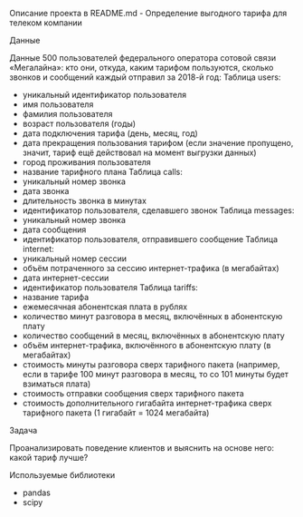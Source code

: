 Описание проекта в README.md - Определение выгодного тарифа для телеком компании

Данные

Данные 500 пользователей федерального оператора сотовой связи «Мегалайна»: кто они, откуда, каким тарифом пользуются, сколько звонков и сообщений каждый отправил за 2018-й год:
Таблица users:
 - уникальный идентификатор пользователя
 - имя пользователя
 - фамилия пользователя
 - возраст пользователя (годы)
 - дата подключения тарифа (день, месяц, год)
 - дата прекращения пользования тарифом (если значение пропущено, значит, тариф ещё действовал на момент выгрузки данных)
 - город проживания пользователя
 - название тарифного плана
Таблица calls:
  -  уникальный номер звонка
  - дата звонка
  - длительность звонка в минутах
  - идентификатор пользователя, сделавшего звонок
Таблица messages:
  - уникальный номер звонка
  - дата сообщения
  - идентификатор пользователя, отправившего сообщение
Таблица internet:
  - уникальный номер сессии
  - объём потраченного за сессию интернет-трафика (в мегабайтах)
  - дата интернет-сессии
  - идентификатор пользователя
Таблица tariffs:
  - название тарифа
  - ежемесячная абонентская плата в рублях
  - количество минут разговора в месяц, включённых в абонентскую плату
  - количество сообщений в месяц, включённых в абонентскую плату
  - объём интернет-трафика, включённого в абонентскую плату (в мегабайтах)
  - стоимость минуты разговора сверх тарифного пакета (например, если в тарифе 100 минут разговора в месяц, то со 101 минуты будет взиматься плата)
  - стоимость отправки сообщения сверх тарифного пакета
  - стоимость дополнительного гигабайта интернет-трафика сверх тарифного пакета (1 гигабайт = 1024 мегабайта)
  
Задача

Проанализировать поведение клиентов и выяснить на основе него: какой тариф лучше?

Используемые библиотеки

- pandas
- scipy
